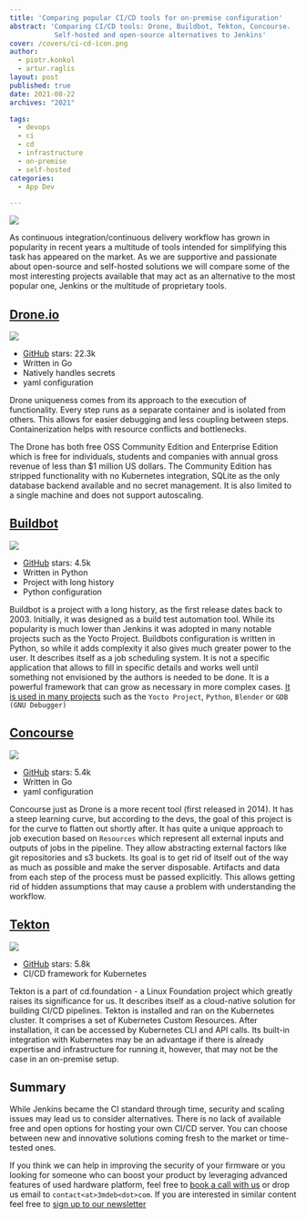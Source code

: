 ```yaml
---
title: 'Comparing popular CI/CD tools for on-premise configuration'
abstract: 'Comparing CI/CD tools: Drone, Buildbot, Tekton, Concourse.
           Self-hosted and open-source alternatives to Jenkins'
cover: /covers/ci-cd-icon.png
author:
  - piotr.konkol
  - artur.raglis
layout: post
published: true
date: 2021-08-22
archives: "2021"

tags:
  - devops
  - ci
  - cd
  - infrastructure
  - on-premise
  - self-hosted
categories:
  - App Dev

---
```


![](/covers/ci-cd-icon.png)

As continuous integration/continuous delivery workflow has grown in popularity
in recent years a multitude of tools intended for simplifying this task has
appeared on the market. As we are supportive and passionate about open-source
and self-hosted solutions we will compare some of the most interesting projects
available that may act as an alternative to the most popular one, Jenkins or the
multitude of proprietary tools.

## [Drone.io](https://www.drone.io/)

![](/img/drone-io-logo.png)

* [GitHub](https://github.com/drone/drone) stars: 22.3k
* Written in Go
* Natively handles secrets
* yaml configuration

Drone uniqueness comes from its approach to the execution of functionality.
Every step runs as a separate container and is isolated from others. This allows
for easier debugging and less coupling between steps. Containerization helps
with resource conflicts and bottlenecks.

The Drone has both free OSS Community Edition and Enterprise Edition which is
free for individuals, students and companies with annual gross revenue of less
than $1 million US dollars. The Community Edition has stripped functionality
with no Kubernetes integration, SQLite as the only database backend available
and no secret management. It is also limited to a single machine and does not
support autoscaling.

## [Buildbot](https://buildbot.net/)

![](/img/buildbot-logo.png)

* [GitHub](https://github.com/buildbot/buildbot) stars: 4.5k
* Written in Python
* Project with long history
* Python configuration

Buildbot is a project with a long history, as the first release dates back to
2003. Initially, it was designed as a build test automation tool. While its
popularity is much lower than Jenkins it was adopted in many notable projects
such as the Yocto Project. Buildbots configuration is written in Python, so
while it adds complexity it also gives much greater power to the user. It
describes itself as a job scheduling system. It is not a specific application
that allows to fill in specific details and works well until something not
envisioned by the authors is needed to be done. It is a powerful framework that
can grow as necessary in more complex cases. [It is used in many
projects](https://github.com/buildbot/buildbot/wiki/SuccessStories) such as the
`Yocto Project`, `Python`, `Blender` or `GDB (GNU Debugger)`

## [Concourse](https://concourse-ci.org/)

![](/img/concourse-logo.png)

* [GitHub](https://github.com/concourse/concourse) stars: 5.4k
* Written in Go
* yaml configuration

Concourse just as Drone is a more recent tool (first released in 2014). It has a
steep learning curve, but according to the devs, the goal of this project is for
the curve to flatten out shortly after. It has quite a unique approach to job
execution based on `Resources` which represent all external inputs and outputs
of jobs in the pipeline. They allow abstracting external factors like git
repositories and s3 buckets. Its goal is to get rid of itself out of the way as
much as possible and make the server disposable. Artifacts and data from each
step of the process must be passed explicitly. This allows getting rid of hidden
assumptions that may cause a problem with understanding the workflow.

## [Tekton](https://tekton.dev/)

![](/img/tekton-logo.png)

* [GitHub](https://github.com/tektoncd/pipeline) stars: 5.8k
* CI/CD framework for Kubernetes

Tekton is a part of cd.foundation - a Linux Foundation project which greatly
raises its significance for us. It describes itself as a cloud-native solution
for building CI/CD pipelines. Tekton is installed and ran on the Kubernetes
cluster. It comprises a set of Kubernetes Custom Resources. After installation,
it can be accessed by Kubernetes CLI and API calls. Its built-in integration
with Kubernetes may be an advantage if there is already expertise and
infrastructure for running it, however, that may not be the case in an
on-premise setup.

## Summary

While Jenkins became the CI standard through time, security and scaling issues
may lead us to consider alternatives.  There is no lack of available free and
open options for hosting your own CI/CD server. You can choose between new and
innovative solutions coming fresh to the market or time-tested ones.

If you think we can help in improving the security of your firmware or you
looking for someone who can boost your product by leveraging advanced features
of used hardware platform, feel free to [book a call with
us](https://calendly.com/3mdeb/consulting-remote-meeting) or drop us email to
`contact<at>3mdeb<dot>com`. If you are interested in similar content feel free
to [sign up to our
newsletter](https://newsletter.3mdeb.com/subscription/PW6XnCeK6)
